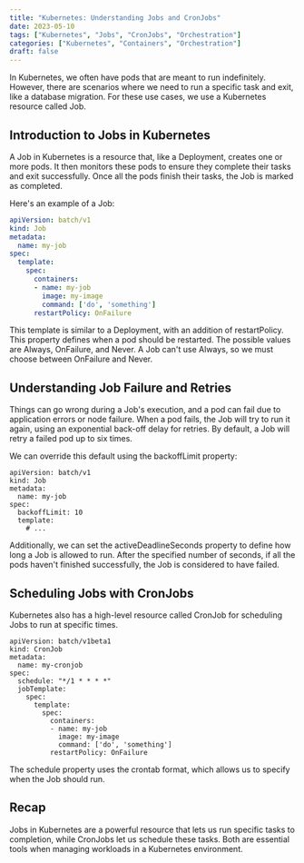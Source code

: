 ```yaml
---
title: "Kubernetes: Understanding Jobs and CronJobs"
date: 2023-05-10
tags: ["Kubernetes", "Jobs", "CronJobs", "Orchestration"]
categories: ["Kubernetes", "Containers", "Orchestration"]
draft: false
---
```


In Kubernetes, we often have pods that are meant to run indefinitely. However, there are scenarios where we need to run a specific task and exit, like a database migration. For these use cases, we use a Kubernetes resource called Job.

## Introduction to Jobs in Kubernetes

A Job in Kubernetes is a resource that, like a Deployment, creates one or more pods. It then monitors these pods to ensure they complete their tasks and exit successfully. Once all the pods finish their tasks, the Job is marked as completed.

Here's an example of a Job:

```yaml
apiVersion: batch/v1
kind: Job
metadata:
  name: my-job
spec:
  template:
    spec:
      containers:
      - name: my-job
        image: my-image
        command: ['do', 'something']
      restartPolicy: OnFailure
```

This template is similar to a Deployment, with an addition of restartPolicy. This property defines when a pod should be restarted. The possible values are Always, OnFailure, and Never. A Job can't use Always, so we must choose between OnFailure and Never.

## Understanding Job Failure and Retries
Things can go wrong during a Job's execution, and a pod can fail due to application errors or node failure. When a pod fails, the Job will try to run it again, using an exponential back-off delay for retries. By default, a Job will retry a failed pod up to six times.

We can override this default using the backoffLimit property:

```
apiVersion: batch/v1
kind: Job
metadata:
  name: my-job
spec:
  backoffLimit: 10
  template:
    # ...
```

Additionally, we can set the activeDeadlineSeconds property to define how long a Job is allowed to run. After the specified number of seconds, if all the pods haven't finished successfully, the Job is considered to have failed.

## Scheduling Jobs with CronJobs
Kubernetes also has a high-level resource called CronJob for scheduling Jobs to run at specific times.

```
apiVersion: batch/v1beta1
kind: CronJob
metadata:
  name: my-cronjob
spec:
  schedule: "*/1 * * * *"
  jobTemplate:
    spec:
      template:
        spec:
          containers:
          - name: my-job
            image: my-image
            command: ['do', 'something']
          restartPolicy: OnFailure
```

The schedule property uses the crontab format, which allows us to specify when the Job should run.

## Recap
Jobs in Kubernetes are a powerful resource that lets us run specific tasks to completion, while CronJobs let us schedule these tasks. Both are essential tools when managing workloads in a Kubernetes environment.